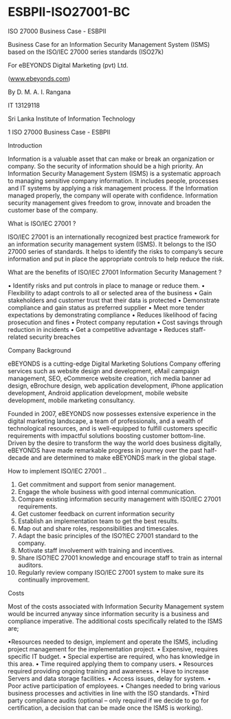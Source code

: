 # ESBPII-ISO27001-BC

ISO 27000 Business Case - ESBPII

Business Case for an Information Security Management System
(ISMS) based on the ISO/IEC 27000 series standards (ISO27k)

For
eBEYONDS Digital Marketing (pvt) Ltd.

(www.ebeyonds.com)

By
D. M. A. I. Rangana

IT 13129118

Sri Lanka Institute of Information Technology

1 ISO 27000 Business Case - ESBPII

Introduction

Information is a valuable asset that can make or break an organization or company. So the security of information should be a high priority. An Information Security Management System (ISMS) is a systematic approach to managing sensitive company information. It includes people, processes and IT systems by applying a risk management process. If the Information managed
properly, the company will operate with confidence. Information security management gives freedom to grow, innovate and broaden the customer base of the company.

What is ISO/IEC 27001 ?

ISO/IEC 27001 is an internationally recognized best practice framework for an information security management system (ISMS). It belongs to the ISO 27000 series of standards. It helps to identify the risks to company’s secure information and put in place the appropriate controls to help reduce the risk.

What are the benefits of ISO/IEC 27001 Information Security Management ?

• Identify risks and put controls in place to manage or reduce them.
• Flexibility to adapt controls to all or selected area of the business
• Gain stakeholders and customer trust that their data is protected
• Demonstrate compliance and gain status as preferred supplier
• Meet more tender expectations by demonstrating compliance
• Reduces likelihood of facing prosecution and fines
• Protect company reputation
• Cost savings through reduction in incidents
• Get a competitive advantage
• Reduces staff-related security breaches

Company Background

eBEYONDS is a cutting-edge Digital Marketing Solutions Company offering services such as website design and development, eMail campaign management, SEO, eCommerce website creation, rich media banner ad design, eBrochure design, web application development, iPhone application development, Android application development, mobile website development,
mobile marketing consultancy.

Founded in 2007, eBEYONDS now possesses extensive experience in the digital marketing landscape, a team of professionals, and a wealth of technological resources, and is well-equipped to fulfill customers specific requirements with impactful solutions boosting customer bottom-line. Driven by the desire to transform the way the world does business digitally, eBEYONDS have made remarkable progress in journey over the past half-decade and are determined to make eBEYONDS mark in the global stage.

How to implement ISO/IEC 27001 ..

1. Get commitment and support from senior management.
2. Engage the whole business with good internal communication.
3. Compare existing information security management with ISO/IEC 27001 requirements.
4. Get customer feedback on current information security
5. Establish an implementation team to get the best results.
6. Map out and share roles, responsibilities and timescales.
7. Adapt the basic principles of the ISO?IEC 27001 standard to the company.
8. Motivate staff involvement with training and incentives.
9. Share ISO?IEC 27001 knowledge and encourage staff to train as internal auditors.
10. Regularly review company ISO/IEC 27001 system to make sure its continually improvement.

Costs

Most of the costs associated with Information Security Management system would be incurred anyway since information security is a business and compliance imperative. The additional costs specifically related to the ISMS are;

•Resources needed to design, implement and operate the ISMS, including project management for the implementation project.
• Expensive, requires specific IT budget.
• Special expertise are required, who has knowledge in this area.
• Time required applying them to company users.
• Resources required providing ongoing training and awareness.
• Have to increase Servers and data storage facilities.
• Access issues, delay for system.
• Poor active participation of employees.
• Changes needed to bring various business processes and activities in line with the ISO standards.
•Third party compliance audits (optional – only required if we decide to go for certification, a decision that can be made once the ISMS is working).

